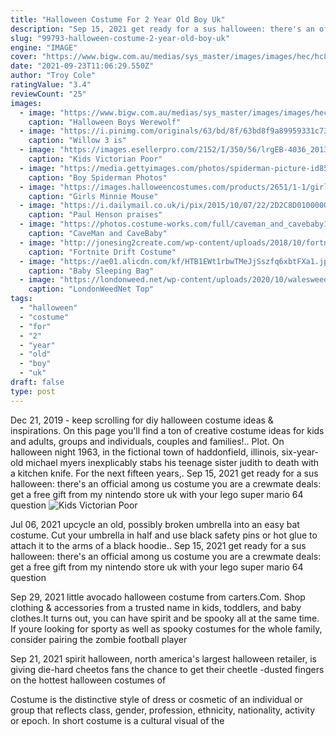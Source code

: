 ```yaml
---
title: "Halloween Costume For 2 Year Old Boy Uk"
description: "Sep 15, 2021 get ready for a sus halloween: there's an official among us costume you are a crewmate deals: get a free gift from my nintendo store uk with your lego super mario 64 question"
slug: "99793-halloween-costume-2-year-old-boy-uk"
engine: "IMAGE"
cover: "https://www.bigw.com.au/medias/sys_master/images/images/hec/hc8/16459606556702.jpg"
date: "2021-09-23T11:06:29.550Z"
author: "Troy Cole"
ratingValue: "3.4"
reviewCount: "25"
images:
  - image: "https://www.bigw.com.au/medias/sys_master/images/images/hec/hc8/16459606556702.jpg"
    caption: "Halloween Boys Werewolf"
  - image: "https://i.pinimg.com/originals/63/bd/8f/63bd8f9a89959331c73e1b529480e34c.jpg"
    caption: "Willow 3 is"
  - image: "https://images.esellerpro.com/2152/I/350/56/lrgEB-4036_2013_1600.jpg"
    caption: "Kids Victorian Poor"
  - image: "https://media.gettyimages.com/photos/spiderman-picture-id85780434?s=612x612"
    caption: "Boy Spiderman Photos"
  - image: "https://images.halloweencostumes.com/products/2651/1-1/girls-minnie-mouse-cheerleader-costume.jpg"
    caption: "Girls Minnie Mouse"
  - image: "https://i.dailymail.co.uk/i/pix/2015/10/07/22/2D2C8D0100000578-3264003-image-m-73_1444252475092.jpg"
    caption: "Paul Henson praises"
  - image: "https://photos.costume-works.com/full/caveman_and_cavebaby1.jpg"
    caption: "CaveMan and CaveBaby"
  - image: "http://jonesing2create.com/wp-content/uploads/2018/10/fortnite-drift-costume-diy-tutorial2.jpg"
    caption: "Fortnite Drift Costume"
  - image: "https://ae01.alicdn.com/kf/HTB1EWt1rbwTMeJjSszfq6xbtFXa1.jpg"
    caption: "Baby Sleeping Bag"
  - image: "https://londonweed.net/wp-content/uploads/2020/10/walesweed-1200x675.jpg"
    caption: "LondonWeedNet Top"
tags:
  - "halloween"
  - "costume"
  - "for"
  - "2"
  - "year"
  - "old"
  - "boy"
  - "uk"
draft: false
type: post
---
```


Dec 21, 2019 - keep scrolling for diy halloween costume ideas & inspirations. On this page you'll find a ton of creative costume ideas for kids and adults, groups and individuals, couples and families!.. Plot. On halloween night 1963, in the fictional town of haddonfield, illinois, six-year-old michael myers inexplicably stabs his teenage sister judith to death with a kitchen knife. For the next fifteen years,. Sep 15, 2021 get ready for a sus halloween: there's an official among us costume you are a crewmate deals: get a free gift from my nintendo store uk with your lego super mario 64 question
![Kids Victorian Poor](https://images.esellerpro.com/2152/I/350/56/lrgEB-4036_2013_1600.jpg "Kids Victorian Poor")

Jul 06, 2021 upcycle an old, possibly broken umbrella into an easy bat costume. Cut your umbrella in half and use black safety pins or hot glue to attach it to the arms of a black hoodie.. Sep 15, 2021 get ready for a sus halloween: there&#39;s an official among us costume you are a crewmate deals: get a free gift from my nintendo store uk with your lego super mario 64 question
<!--inArticleAds-->

<!--galleryOne-->

Sep 29, 2021 little avocado halloween costume from carters.Com. Shop clothing & accessories from a trusted name in kids, toddlers, and baby clothes.It turns out, you can have spirit and be spooky all at the same time. If youre looking for sporty as well as spooky costumes for the whole family, consider pairing the zombie football player
<!--inArticleAds-->

<!--galleryTwo-->

Sep 21, 2021 spirit halloween, north america's largest halloween retailer, is giving die-hard cheetos fans the chance to get their cheetle -dusted fingers on the hottest halloween costumes of
<!--galleryThree-->

Costume is the distinctive style of dress or cosmetic of an individual or group that reflects class, gender, profession, ethnicity, nationality, activity or epoch. In short costume is a cultural visual of the